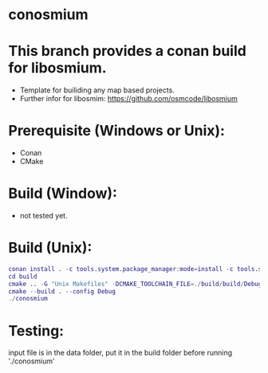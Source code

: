 # conosmium

# This branch provides a conan build for libosmium.
  - Template for builiding any map based projects.
  - Further infor for libosmim: https://github.com/osmcode/libosmium

# Prerequisite (Windows or Unix):
* Conan
* CMake

# Build (Window): 
  - not tested yet.

# Build (Unix):
```Matlab
conan install . -c tools.system.package_manager:mode=install -c tools.system.package_manager:sudo=True --output-folder=build --build=missing --settings=build_type=Debug
cd build
cmake .. -G "Unix Makefiles" -DCMAKE_TOOLCHAIN_FILE=./build/build/Debug/generators/conan_toolchain.cmake -DCMAKE_POLICY_DEFAULT_CMP0091=NEW -DCMAKE_BUILD_TYPE=Debug
cmake --build . --config Debug
./conosmium
```
# Testing:
  input file is in the data folder, put it in the build folder before running './conosmium'